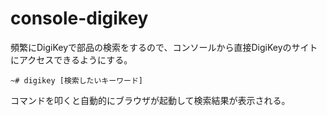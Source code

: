 # console-digikey

頻繁にDigiKeyで部品の検索をするので、コンソールから直接DigiKeyのサイトにアクセスできるようにする。

```
~# digikey [検索したいキーワード]
```

コマンドを叩くと自動的にブラウザが起動して検索結果が表示される。
